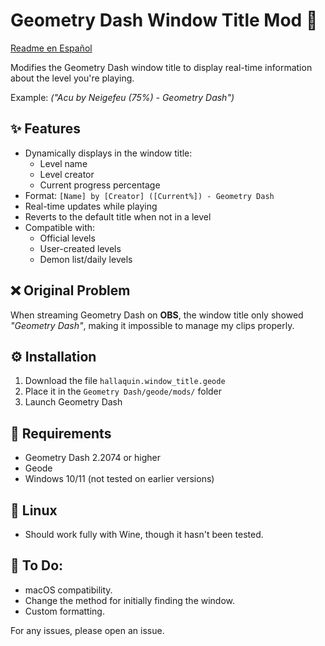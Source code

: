 # Geometry Dash Window Title Mod 🔄  
[Readme en Español](https://github.com/hallaquin/windowtitle/blob/master/readme_ES.md)

Modifies the Geometry Dash window title to display real-time information about the level you're playing.  

Example: *("Acu by Neigefeu (75%) - Geometry Dash")*  

## ✨ Features  
- Dynamically displays in the window title:  
  - Level name  
  - Level creator  
  - Current progress percentage  
- Format: `[Name] by [Creator] ([Current%]) - Geometry Dash`  
- Real-time updates while playing  
- Reverts to the default title when not in a level  
- Compatible with:  
  - Official levels  
  - User-created levels  
  - Demon list/daily levels  

## ❌ Original Problem  
When streaming Geometry Dash on **OBS**, the window title only showed _"Geometry Dash"_, making it impossible to manage my clips properly.  

## ⚙️ Installation  
1. Download the file `hallaquin.window_title.geode`  
2. Place it in the `Geometry Dash/geode/mods/` folder  
3. Launch Geometry Dash  

## 📝 Requirements  
- Geometry Dash 2.2074 or higher  
- Geode  
- Windows 10/11 (not tested on earlier versions)  

## 🐧 Linux  
- Should work fully with Wine, though it hasn't been tested.  

## 📜 To Do:  
- macOS compatibility.  
- Change the method for initially finding the window.  
- Custom formatting.  

For any issues, please open an issue.